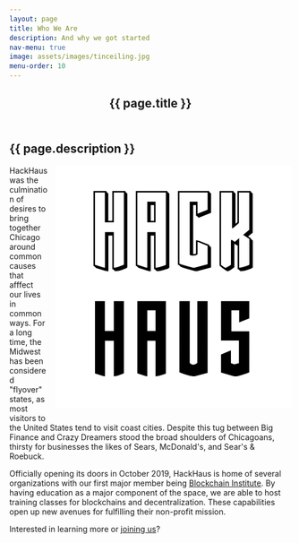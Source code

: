 ```yaml
---
layout: page
title: Who We Are
description: And why we got started
nav-menu: true
image: assets/images/tinceiling.jpg
menu-order: 10
---
```


<!-- Main -->
<div id="main" class="alt">

<!-- One -->
<section id="one">
	<div class="inner">
		<header class="major">
			<h1>{{ page.title }}</h1>
		</header>

<!-- Content -->


<h2 id="content">{{ page.description }}</h2>
<img src="assets/images/hh.png" alt="" style="float:right; margin: 0 0 1em 1em;" />
<p>
    HackHaus was the culmination of desires to bring together Chicago around common causes that afffect our lives in common ways. For a long time, the Midwest has been considered "flyover" states, as most visitors to the United States tend to visit coast cities. Despite this tug between Big Finance and Crazy Dreamers stood the broad shoulders of Chicagoans, thirsty for businesses the likes of Sears, McDonald's, and Sear's &amp; Roebuck.
</p>
<p>
    Officially opening its doors in October 2019, HackHaus is home of several organizations with our first major member being <a href="https://weteachblockchain.org" alt="Blockchain Institute">Blockchain Institute</a>. By having education as a major component of the space, we are able to host training classes for blockchains and decentralization. These capabilities open up new avenues for fulfilling their non-profit mission.
</p>
<p>
    Interested in learning more or <a href="/how.html">joining us</a>?
</p>


</div>
</section>

</div>
